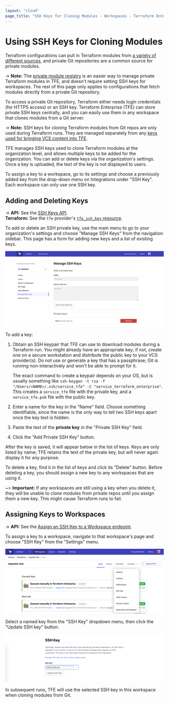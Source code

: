 ```yaml
---
layout: "cloud"
page_title: "SSH Keys for Cloning Modules - Workspaces - Terraform Enterprise"
---
```


# Using SSH Keys for Cloning Modules

Terraform configurations can pull in Terraform modules from [a variety of different sources](/docs/modules/sources.html), and private Git repositories are a common source for private modules.

-> **Note:** The [private module registry](../registry/index.html) is an easier way to manage private Terraform modules in TFE, and doesn't require setting SSH keys for workspaces. The rest of this page only applies to configurations that fetch modules directly from a private Git repository.

To access a private Git repository, Terraform either needs login credentials (for HTTPS access) or an SSH key. Terraform Enterprise (TFE) can store private SSH keys centrally, and you can easily use them in any workspace that clones modules from a Git server.

-> **Note:** SSH keys for cloning Terraform modules from Git repos are only used during Terraform runs. They are managed separately from any [keys used for bringing VCS content into TFE](../vcs/index.html#ssh-keys).

TFE manages SSH keys used to clone Terraform modules at the organization level, and allows multiple keys to be added for the organization. You can add or delete keys via the organization's settings. Once a key is uploaded, the text of the key is not displayed to users.

To assign a key to a workspace, go to its settings and choose a previously added key from the drop-down menu on Integrations under "SSH Key". Each workspace can only use one SSH key.

## Adding and Deleting Keys

-> **API:** See the [SSH Keys API](../api/ssh-keys.html). <br/>
**Terraform:** See the `tfe` provider's [`tfe_ssh_key` resource](/docs/providers/tfe/r/ssh_key.html).

To add or delete an SSH private key, use the main menu to go to your organization's settings and choose "Manage SSH Keys" from the navigation sidebar. This page has a form for adding new keys and a list of existing keys.

![TFE screenshot: the manage SSH keys page](./images/keys-manage.png)

To add a key:

1. Obtain an SSH keypair that TFE can use to download modules during a Terraform run. You might already have an appropriate key; if not, create one on a secure workstation and distribute the public key to your VCS provider(s). Do not use or generate a key that has a passphrase; Git is running non-interactively and won't be able to prompt for it.

    The exact command to create a keypair depends on your OS, but is usually something like `ssh-keygen -t rsa -f "/Users/<NAME>/.ssh/service_tfe" -C "service_terraform_enterprise"`. This creates a `service_tfe` file with the private key, and a `service_tfe.pub` file with the public key.
2. Enter a name for the key in the "Name" field. Choose something identifiable, since the name is the only way to tell two SSH keys apart once the key text is hidden.
3. Paste the text of the **private key** in the "Private SSH Key" field.
4. Click the "Add Private SSH Key" button.

After the key is saved, it will appear below in the list of keys. Keys are only listed by name; TFE retains the text of the private key, but will never again display it for any purpose.

To delete a key, find it in the list of keys and click its "Delete" button. Before deleting a key, you should assign a new key to any workspaces that are using it.

~> **Important:** If any workspaces are still using a key when you delete it, they will be unable to clone modules from private repos until you assign them a new key. This might cause Terraform runs to fail.

## Assigning Keys to Workspaces

-> **API:** See the [Assign an SSH Key to a Workspace endpoint](../api/workspaces.html#assign-an-ssh-key-to-a-workspace).

To assign a key to a workspace, navigate to that workspace's page and choose "SSH Key" from the "Settings" menu.

![TFE screenshot: the settings menu on a workspace's page](./images/settings-tabs.png)

Select a named key from the "SSH Key" dropdown menu, then click the "Update SSH key" button.

![TFE screenshot: the SSH key dropdown menu](./images/keys-dropdown.png)

In subsequent runs, TFE will use the selected SSH key in this workspace when cloning modules from Git.
